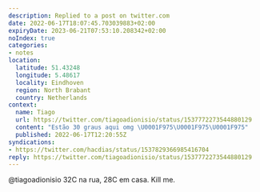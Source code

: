 ```yaml
---
description: Replied to a post on twitter.com
date: 2022-06-17T18:07:45.703039883+02:00
expiryDate: 2023-06-21T07:53:10.208342+02:00
noIndex: true
categories:
- notes
location:
  latitude: 51.43248
  longitude: 5.48617
  locality: Eindhoven
  region: North Brabant
  country: Netherlands
context:
  name: Tiago
  url: https://twitter.com/tiagoadionisio/status/1537772273544880129
  content: "Estão 30 graus aqui omg \U0001F975\U0001F975\U0001F975"
  published: 2022-06-17T12:20:55Z
syndications:
- https://twitter.com/hacdias/status/1537829366985416704
reply: https://twitter.com/tiagoadionisio/status/1537772273544880129
---
```


@tiagoadionisio 32C na rua, 28C em casa. Kill me.
